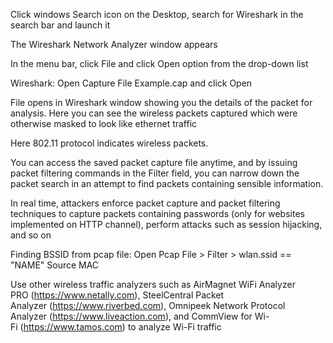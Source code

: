 
Click windows Search icon on the Desktop, search for Wireshark in the search bar and launch it

The Wireshark Network Analyzer window appears

In the menu bar, click File and click Open option from the drop-down list

Wireshark: Open Capture File Example.cap and click Open

File opens in Wireshark window showing you the details of the packet for analysis. Here you can see the wireless packets captured which were otherwise masked to look like ethernet traffic

Here 802.11 protocol indicates wireless packets.

You can access the saved packet capture file anytime, and by issuing packet filtering commands in the Filter field, you can narrow down the packet search in an attempt to find packets containing sensible information.

In real time, attackers enforce packet capture and packet filtering techniques to capture packets containing passwords (only for websites implemented on HTTP channel), perform attacks such as session hijacking, and so on

Finding BSSID from pcap file:
Open Pcap File > Filter > wlan.ssid == "NAME" 
Source MAC


Use other wireless traffic analyzers such as AirMagnet WiFi Analyzer PRO (https://www.netally.com), SteelCentral Packet Analyzer (https://www.riverbed.com), Omnipeek Network Protocol Analyzer (https://www.liveaction.com), and CommView for Wi-Fi (https://www.tamos.com) to analyze Wi-Fi traffic

